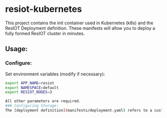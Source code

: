 # resiot-kubernetes
This project contains the init container used in Kubernetes (k8s) and the ResIOT Deployment definition. These manifests will allow you to deploy a fully formed ResIOT cluster in minutes.


## Usage:
### Configure:
Set environment variables (modify if necessary):
```sh
export APP_NAME=resiot
export NAMESPACE=default
export RESIOT_NODES=3

All other parameters are required.
### Configuring Storage:
The [deployment definition](manifests/deployment.yaml) refers to a custom StorageClass `ssd`.

